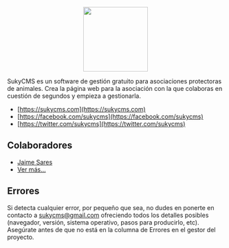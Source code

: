 <p align="center">
<a href="https://sukycms.com" target="_blank"><img src="https://sukycms.com/images/logo.png" height="150px"></a>
</p>

SukyCMS es un software de gestión gratuito para asociaciones protectoras de animales. Crea la página web para la asociación con la que colaboras en cuestión de segundos y empieza a gestionarla.

- [https://sukycms.com](https://sukycms.com)
- [https://facebook.com/sukycms](https://facebook.com/sukycms)
- [https://twitter.com/sukycms](https://twitter.com/sukycms)

## Colaboradores
- [Jaime Sares](https://jaimesares.com)
- [Ver más...](https://github.com/sukycms/sukycms/graphs/contributors)

## Errores

Si detecta cualquier error, por pequeño que sea, no dudes en ponerte en contacto a sukycms@gmail.com ofreciendo todos los detalles posibles (navegador, versión, sistema operativo, pasos para producirlo, etc). Asegúrate antes de que no está en la columna de Errores en el gestor del proyecto.
